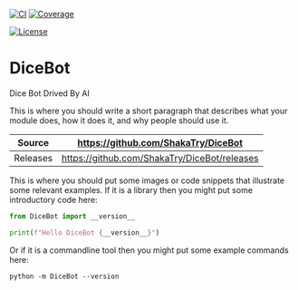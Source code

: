 [![CI](https://github.com/ShakaTry/DiceBot/actions/workflows/ci.yml/badge.svg)](https://github.com/ShakaTry/DiceBot/actions/workflows/ci.yml)
[![Coverage](https://codecov.io/gh/ShakaTry/DiceBot/branch/main/graph/badge.svg)](https://codecov.io/gh/ShakaTry/DiceBot)

[![License](https://img.shields.io/badge/License-Apache%202.0-blue.svg)](https://www.apache.org/licenses/LICENSE-2.0)

# DiceBot

Dice Bot Drived By AI

This is where you should write a short paragraph that describes what your module does,
how it does it, and why people should use it.

Source          | <https://github.com/ShakaTry/DiceBot>
:---:           | :---:
Releases        | <https://github.com/ShakaTry/DiceBot/releases>

This is where you should put some images or code snippets that illustrate
some relevant examples. If it is a library then you might put some
introductory code here:

```python
from DiceBot import __version__

print(f"Hello DiceBot {__version__}")
```

Or if it is a commandline tool then you might put some example commands here:

```
python -m DiceBot --version
```
